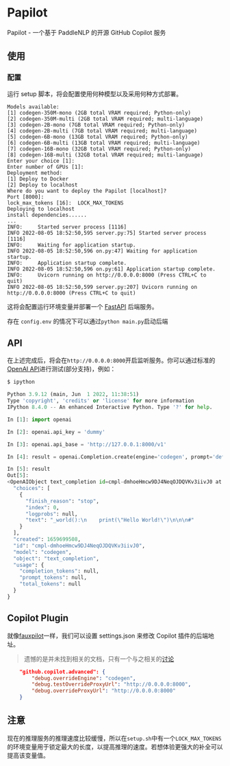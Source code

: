 # Papilot

Papilot - 一个基于 PaddleNLP 的开源 GitHub Copilot 服务

## 使用

### 配置

运行 setup 脚本，将会配置使用何种模型以及采用何种方式部署。

```shell
Models available:
[1] codegen-350M-mono (2GB total VRAM required; Python-only)
[2] codegen-350M-multi (2GB total VRAM required; multi-language)
[3] codegen-2B-mono (7GB total VRAM required; Python-only)
[4] codegen-2B-multi (7GB total VRAM required; multi-language)
[5] codegen-6B-mono (13GB total VRAM required; Python-only)
[6] codegen-6B-multi (13GB total VRAM required; multi-language)
[7] codegen-16B-mono (32GB total VRAM required; Python-only)
[8] codegen-16B-multi (32GB total VRAM required; multi-language)
Enter your choice [1]:
Enter number of GPUs [1]:
Deployment method:
[1] Deploy to Docker
[2] Deploy to localhost
Where do you want to deploy the Papilot [localhost]?
Port [8000]:
lock_max_tokens [16]:  LOCK_MAX_TOKENS
Deploying to localhost
install dependencies......
...
INFO:     Started server process [1116]
INFO 2022-08-05 18:52:50,595 server.py:75] Started server process [1116]
INFO:     Waiting for application startup.
INFO 2022-08-05 18:52:50,596 on.py:47] Waiting for application startup.
INFO:     Application startup complete.
INFO 2022-08-05 18:52:50,596 on.py:61] Application startup complete.
INFO:     Uvicorn running on http://0.0.0.0:8000 (Press CTRL+C to quit)
INFO 2022-08-05 18:52:50,599 server.py:207] Uvicorn running on http://0.0.0.0:8000 (Press CTRL+C to quit)
```

这将会配置运行环境变量并部署一个 [FastAPI](https://fastapi.tiangolo.com/) 后端服务。

存在 `config.env` 的情况下可以通过`python main.py`启动后端

## API

在上述完成后，将会在`http://0.0.0.0:8000`开启监听服务。你可以通过标准的[OpenAI API](https://beta.openai.com/docs/api-reference/completions/create)进行测试(部分支持)，例如：

```python
$ ipython

Python 3.9.12 (main, Jun  1 2022, 11:38:51)
Type 'copyright', 'credits' or 'license' for more information
IPython 8.4.0 -- An enhanced Interactive Python. Type '?' for help.

In [1]: import openai

In [2]: openai.api_key = 'dummy'

In [3]: openai.api_base = 'http://127.0.0.1:8000/v1'

In [4]: result = openai.Completion.create(engine='codegen', prompt='def hello', max_tokens=16, temperature=0.1)

In [5]: result
Out[5]:
<OpenAIObject text_completion id=cmpl-dmhoeHmcw9DJ4NeqOJDQVKv3iivJ0 at 0x7fe7a81d42c0> JSON: {
  "choices": [
    {
      "finish_reason": "stop",
      "index": 0,
      "logprobs": null,
      "text": "_world():\n    print(\"Hello World!\")\n\n\n#"
    }
  ],
  "created": 1659699508,
  "id": "cmpl-dmhoeHmcw9DJ4NeqOJDQVKv3iivJ0",
  "model": "codegen",
  "object": "text_completion",
  "usage": {
    "completion_tokens": null,
    "prompt_tokens": null,
    "total_tokens": null
  }
}
```

## Copilot Plugin

就像[fauxpilot](https://github.com/moyix/fauxpilot)一样，我们可以设置 settings.json 来修改 Copilot 插件的后端地址。

> 遗憾的是并未找到相关的文档，只有一个与之相关的[讨论](https://github.com/community/community/discussions/19537)

```json
    "github.copilot.advanced": {
        "debug.overrideEngine": "codegen",
        "debug.testOverrideProxyUrl": "http://0.0.0.0:8000",
        "debug.overrideProxyUrl": "http://0.0.0.0:8000"
    }
```

## 注意

现在的推理服务的推理速度比较缓慢，所以在`setup.sh`中有一个`LOCK_MAX_TOKENS`的环境变量用于锁定最大的长度，以提高推理的速度。若想体验更强大的补全可以提高该变量值。
